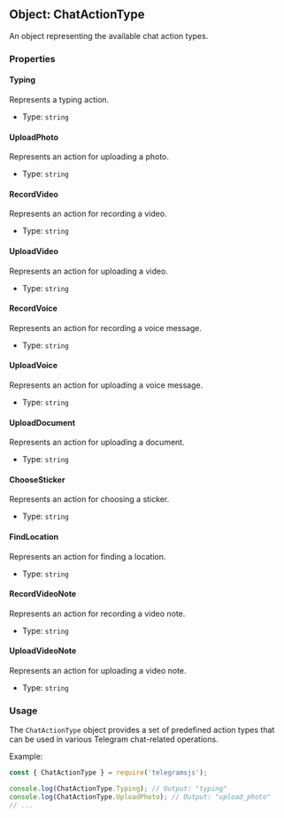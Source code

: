 ## Object: ChatActionType

An object representing the available chat action types.

### Properties

#### Typing

Represents a typing action.

- Type: `string`

#### UploadPhoto

Represents an action for uploading a photo.

- Type: `string`

#### RecordVideo

Represents an action for recording a video.

- Type: `string`

#### UploadVideo

Represents an action for uploading a video.

- Type: `string`

#### RecordVoice

Represents an action for recording a voice message.

- Type: `string`

#### UploadVoice

Represents an action for uploading a voice message.

- Type: `string`

#### UploadDocument

Represents an action for uploading a document.

- Type: `string`

#### ChooseSticker

Represents an action for choosing a sticker.

- Type: `string`

#### FindLocation

Represents an action for finding a location.

- Type: `string`

#### RecordVideoNote

Represents an action for recording a video note.

- Type: `string`

#### UploadVideoNote

Represents an action for uploading a video note.

- Type: `string`

### Usage

The `ChatActionType` object provides a set of predefined action types that can be used in various Telegram chat-related operations.

Example:

```javascript
const { ChatActionType } = require('telegramsjs');

console.log(ChatActionType.Typing); // Output: "typing"
console.log(ChatActionType.UploadPhoto); // Output: "upload_photo"
// ...
```